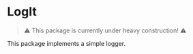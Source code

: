 # LogIt
 
>:warning: This package is currently under heavy construction! :warning:

This package implements a simple logger.
